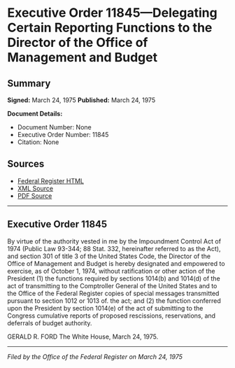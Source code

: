 # Executive Order 11845—Delegating Certain Reporting Functions to the Director of the Office of Management and Budget

## Summary

**Signed:** March 24, 1975
**Published:** March 24, 1975

**Document Details:**
- Document Number: None
- Executive Order Number: 11845
- Citation: None

## Sources
- [Federal Register HTML](https://www.presidency.ucsb.edu/documents/executive-order-11845-delegating-certain-reporting-functions-the-director-the-office)
- [XML Source](None)
- [PDF Source](None)

---

## Executive Order 11845

By virtue of the authority vested in me by the Impoundment Control Act of 1974 (Public Law 93-344; 88 Stat. 332, hereinafter referred to as the Act), and section 301 of title 3 of the United States Code, the Director of the Office of Management and Budget is hereby designated and empowered to exercise, as of October 1, 1974, without ratification or other action of the President (1) the functions required by sections 1014(b) and 1014(d) of the act of transmitting to the Comptroller General of the United States and to the Office of the Federal Register copies of special messages transmitted pursuant to section 1012 or 1013 of. the act; and (2) the function conferred upon the President by section 1014(e) of the act of submitting to the Congress cumulative reports of proposed rescissions, reservations, and deferrals of budget authority.

GERALD R. FORD
The White House,
March 24, 1975.

---

*Filed by the Office of the Federal Register on March 24, 1975*
